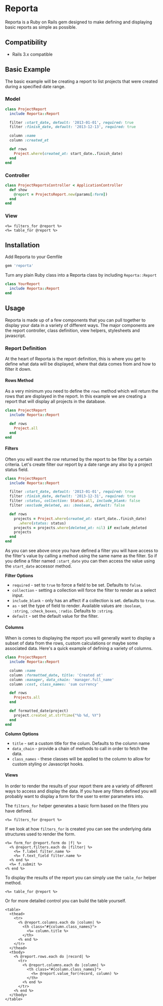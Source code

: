 # Reporta

Reporta is a Ruby on Rails gem designed to make defining and displaying basic reports as simple as possible.

## Compatibility

* Rails 3.x compatible

## Basic Example

The basic example will be creating a report to list projects that were created during a specified date range.

### Model

```ruby
class ProjectReport
  include Reporta::Report

  filter :start_date, default: '2013-01-01', required: true
  filter :finish_date, default: '2013-12-13', required: true

  column :name
  column :created_at

  def rows
    Project.where(created_at: start_date..finish_date)
  end
end
```

### Controller

```ruby
class ProjectReportsController < ApplicationController
  def show
    @report = ProjectsReport.new(params[:form])
  end
end
```

### View

```erb
<%= filters_for @report %>
<%= table_for @report %>
```

## Installation

Add Reporta to your Gemfile

```ruby
gem 'reporta'
```

Turn any plain Ruby class into a Reporta class by including `Reporta::Report`

```ruby
class YourReport
  include Reporta::Report
end
```

## Usage

Reporta is made up of a few components that you can pull together to display your data in a variety of different ways. The major components are the report controller, class definition, view helpers, stylesheets and javascript.

### Report Definition

At the heart of Reporta is the report definition, this is where you get to define what data will be displayed, where that data comes from and how to filter it down.

#### Rows Method

As a very minimum you need to define the `rows` method which will return the rows that are displayed in the report. In this example we are creating a report that will display all projects in the database.

```ruby
class ProjectReport
  include Reporta::Report

  def rows
    Project.all
  end
end
```

#### Filters

Often you will want the row returned by the report to be filter by a certain criteria. Let's create filter our report by a date range any also by a project status field.

```ruby
class ProjectReport
  include Reporta::Report

  filter :start_date, default: '2013-01-01', required: true
  filter :finish_date, default: '2013-12-31', required: true
  filter :status, collection: Status.all, include_blank: false
  filter :exclude_deleted, as: :boolean, default: false

  def rows
    projects = Project.where(created_at: start_date..finish_date)
      .where(status: status)
    projects = projects.where(deleted_at: nil) if exclude_deleted
    projects
  end
end
```

As you can see above once you have defined a filter you will have access to the filter's value by calling a method using the same name as the filter. So if you define a filter named `:start_date` you can then access the value using the `start_date` accessor method.

**Filter Options**

* `required` - set to `true` to force a field to be set. Defaults to `false`.
* `collection` - setting a collection will force the filter to render as a select input.
* `include_blank` - only has an affect if a collection is set. defaults to `true`.
* `as` - set the type of field to render. Available values are `:boolean`, `:string`, `:check_boxes`, `:radio`. Defaults to `:string`.
* `default` - set the default value for the filter.

#### Columns

When is comes to displaying the report you will generally want to display a subset of data from the rows, custom calculations or maybe some associated data. Here's a quick example of defining a variety of columns.

```ruby
class ProjectReport
  include Reporta::Report

  column :name
  column :formatted_date, title: 'Created at'
  column :manager, data_chain: 'manager.full_name'
  column :cost, class_names: 'sum currency'

  def rows
    Projects.all
  end

  def formatted_date(project)
    project.created_at.strftime("%b %d, %Y")
  end
end
```

**Column Options**

* `title` - set a custom title for the colum. Defaults to the column name
* `data_chain` - provide a chain of methods to call in order to fetch the data.
* `class_names` - these classes will be applied to the column to allow for custom styling or Javascript hooks.

#### Views

In order to render the results of your report there are a variety of different ways to access and display the data. If you have any filters defined you will probably want to display a form for the user to enter parameters into.

The `filters_for` helper generates a basic form based on the filters you have defined.

```erb
<%= filters_for @report %>
```
If we look at how `filters_for` is created you can see the underlying data structures used to render the form.

```erb
<%= form_for @report.form do |f| %>
  <% @report.filters.each do |filter| %>
    <%= f.label filter.name %>
    <%= f.text_field filter.name %>
  <% end %>
  <%= f.submit %>
<% end %>
```
To display the results of the report you can simply use the `table_for` helper method.

```erb
<%= table_for @report %>
```
Or for more detailed control you can build the table yourself.

```erb
<table>
  <thead>
  	<tr>
      <% @report.columns.each do |column| %>
        <th class="#{column.class_names}">
       	  <%= column.title %>
        </th>
      <% end %>
    </tr>
  </thead>
  <tbody>
    <% @report.rows.each do |record| %>
      <tr>
        <% @report.columns.each do |column| %>
          <th class="#{column.class_names}">
            <%= @report.value_for(record, column) %>
          </th>
        <% end %>
      </tr>
    <% end %>
  </tbody>
</table>
```
